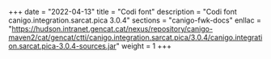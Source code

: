 +++
date        = "2022-04-13"
title       = "Codi font"
description = "Codi font canigo.integration.sarcat.pica 3.0.4"
sections    = "canigo-fwk-docs"
enllac		= "https://hudson.intranet.gencat.cat/nexus/repository/canigo-maven2/cat/gencat/ctti/canigo.integration.sarcat.pica/3.0.4/canigo.integration.sarcat.pica-3.0.4-sources.jar"
weight		= 1
+++
